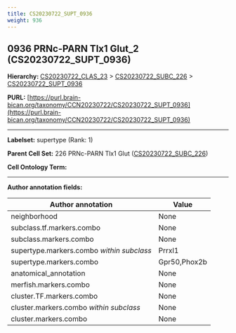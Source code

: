 ```yaml
---
title: CS20230722_SUPT_0936
weight: 936
---
```

## 0936 PRNc-PARN Tlx1 Glut_2 (CS20230722_SUPT_0936)
<b>Hierarchy: </b>
[CS20230722_CLAS_23](../CS20230722_CLAS_23) >
[CS20230722_SUBC_226](../CS20230722_SUBC_226) >
[CS20230722_SUPT_0936](../CS20230722_SUPT_0936)

**PURL:** [https://purl.brain-bican.org/taxonomy/CCN20230722/CS20230722_SUPT_0936](https://purl.brain-bican.org/taxonomy/CCN20230722/CS20230722_SUPT_0936)

---


**Labelset:** supertype (Rank: 1)

**Parent Cell Set:** 226 PRNc-PARN Tlx1 Glut ([CS20230722_SUBC_226](../CS20230722_SUBC_226))



**Cell Ontology Term:** 

[MARKER GENES.]: #


---

[TRANSFERRED ANNOTATIONS.]: #


[AUTHOR ANNOTATION FIELDS.]: #


**Author annotation fields:**

| Author annotation | Value |
|-------------------|-------|
|neighborhood|None|
|subclass.tf.markers.combo|None|
|subclass.markers.combo|None|
|supertype.markers.combo _within subclass_|Prrxl1|
|supertype.markers.combo|Gpr50,Phox2b|
|anatomical_annotation|None|
|merfish.markers.combo|None|
|cluster.TF.markers.combo|None|
|cluster.markers.combo _within subclass_|None|
|cluster.markers.combo|None|
